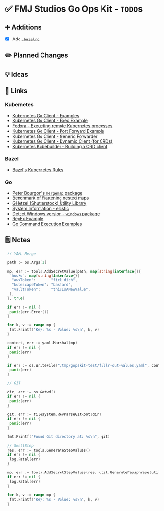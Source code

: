 # ✅ FMJ Studios Go Ops Kit - `TODO`s

## ➕ Additions

- [x] Add [`.bazelrc`](https://bazel.build/run/bazelrc)

## ✏️ Planned Changes

## 💡 Ideas

## 🔗 Links

### Kubernetes

- [Kubernetes Go Client - Examples](https://github.com/iximiuz/client-go-examples)
- [Kubernetes Go Client - Exec Example](https://github.com/a4abhishek/Client-Go-Examples)
- [Fedora - Exeucting remote Kubernetes processes](https://miminar.fedorapeople.org/_preview/openshift-enterprise/registry-redeploy/go_client/executing_remote_processes.html)
- [Kubernetes Go Client - Port Forward Example](https://github.com/gianarb/kube-port-forward/blob/master/main.go)
- [Kubernetes Go Client - Generic Forwarder](https://github.com/anthhub/forwarder)
- [Kubernetes Go Client - Dynamic Client (for CRDs)](https://caiorcferreira.github.io/post/the-kubernetes-dynamic-client/)
- [Kubernetes Kubebuilder - Building a CRD client](https://geek.jasonhancock.com/2023/07/28/k8s-crd-golang-kubebuilder/)

### Bazel

- [Bazel's Kubernetes Rules](https://github.com/bazelbuild/rules_k8s/tree/master)

### Go

- [Peter Bourgon's `mergemap` package](https://github.com/peterbourgon/mergemap)
- [Benchmark of Flattening nested maps](https://gist.github.com/knadh/9520b2a3f8edf589c450ed7e283ba60f)
- [GHetzel (Shutterstock) Utility Library](https://github.com/ghetzel/go-stockutil)
- [System Information - elastic](https://pkg.go.dev/github.com/elastic/go-sysinfo@v1.14.1)
- [Detect Windows version - `windows` package](https://stackoverflow.com/questions/44363911/detect-windows-version-in-go-to-figure-out-the-starup-folder)
- [RegEx Example](https://gist.github.com/eculver/d1338aa87e87890e05d4f61ed0a33d6e)
- [Go Command Execution Examples](https://github.com/kjk/the-code/blob/master/go/advanced-exec/03-live-progress-and-capture-v2.go)

## 🗒️ Notes

```go
 // YAML Merge

 path := os.Args[1]

 mp, err := tools.AddSecretValue(path, map[string]interface{}{
  "hooks": map[string]interface{}{
   "awxToken":       "fick dich",
   "kubescapeToken": "bastard",
   "vaultToken":     "thisIsANewValue",
  },
 }, true)

 if err != nil {
  panic(err.Error())
 }

 for k, v := range mp {
  fmt.Printf("Key: %s - Value: %s\n", k, v)
 }

 content, err := yaml.Marshal(mp)
 if err != nil {
  panic(err)
 }

 if err := os.WriteFile("/tmp/gopskit-test/fillr-out-values.yaml", content, 0600); err != nil {
  panic(err)
 }

 // GIT

 dir, err := os.Getwd()
 if err != nil {
  panic(err)
 }

 git, err := filesystem.RevParseGitRoot(dir)
 if err != nil {
  panic(err)
 }

 fmt.Printf("Found Git directory at: %s\n", git)

 // SmallStep
 res, err := tools.GenerateStepValues()
 if err != nil {
  log.Fatal(err)
 }

 mp, err := tools.AddSecretStepValues(res, util.GeneratePassphrase(util.WithLength(48)), os.Args[1])
 if err != nil {
  log.Fatal(err)
 }

 for k, v := range mp {
  fmt.Printf("Key: %s - Value: %s\n", k, v)
 }
```
